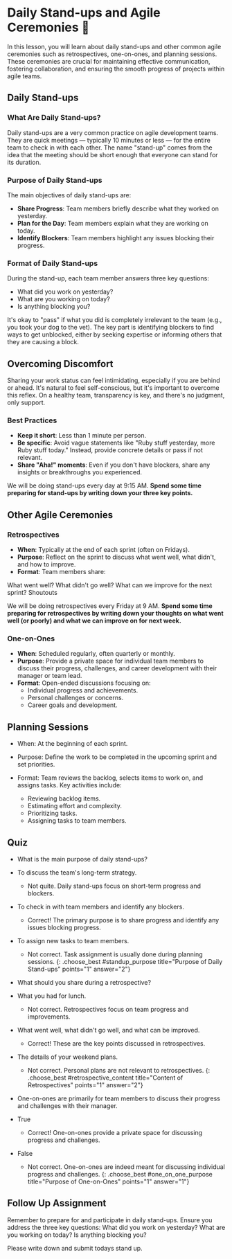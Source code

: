 # Daily Stand-ups and Agile Ceremonies 🌟
In this lesson, you will learn about daily stand-ups and other common agile ceremonies such as retrospectives, one-on-ones, and planning sessions. These ceremonies are crucial for maintaining effective communication, fostering collaboration, and ensuring the smooth progress of projects within agile teams.

## Daily Stand-ups

### What Are Daily Stand-ups?
Daily stand-ups are a very common practice on agile development teams. They are quick meetings — typically 10 minutes or less — for the entire team to check in with each other. The name "stand-up" comes from the idea that the meeting should be short enough that everyone can stand for its duration.

### Purpose of Daily Stand-ups
The main objectives of daily stand-ups are:

- **Share Progress**: Team members briefly describe what they worked on yesterday.
- **Plan for the Day**: Team members explain what they are working on today.
- **Identify Blockers**: Team members highlight any issues blocking their progress.

### Format of Daily Stand-ups
During the stand-up, each team member answers three key questions:

- What did you work on yesterday?
- What are you working on today?
- Is anything blocking you?

It's okay to "pass" if what you did is completely irrelevant to the team (e.g., you took your dog to the vet). The key part is identifying blockers to find ways to get unblocked, either by seeking expertise or informing others that they are causing a block.

## Overcoming Discomfort
Sharing your work status can feel intimidating, especially if you are behind or ahead. It's natural to feel self-conscious, but it's important to overcome this reflex. On a healthy team, transparency is key, and there's no judgment, only support.

### Best Practices
- **Keep it short**: Less than 1 minute per person.
- **Be specific**: Avoid vague statements like "Ruby stuff yesterday, more Ruby stuff today." Instead, provide concrete details or pass if not relevant.
- **Share "Aha!" moments**: Even if you don't have blockers, share any insights or breakthroughs you experienced.

We will be doing stand-ups every day at 9:15 AM. **Spend some time preparing for stand-ups by writing down your three key points.**

## Other Agile Ceremonies
### Retrospectives
- **When**: Typically at the end of each sprint (often on Fridays).
- **Purpose**: Reflect on the sprint to discuss what went well, what didn't, and how to improve.
- **Format**: Team members share:

What went well?
What didn't go well?
What can we improve for the next sprint?
Shoutouts

We will be doing retrospectives every Friday at 9 AM. **Spend some time preparing for retrospectives by writing down your thoughts on what went well (or poorly) and what we can improve on for next week.**

### One-on-Ones
- **When**: Scheduled regularly, often quarterly or monthly.
- **Purpose**: Provide a private space for individual team members to discuss their progress, challenges, and career development with their manager or team lead.
- **Format**: Open-ended discussions focusing on:
  - Individual progress and achievements.
  - Personal challenges or concerns.
  - Career goals and development.

## Planning Sessions
- When: At the beginning of each sprint.
- Purpose: Define the work to be completed in the upcoming sprint and set priorities.
- Format: Team reviews the backlog, selects items to work on, and assigns tasks. Key activities include:

  - Reviewing backlog items.
  - Estimating effort and complexity.
  - Prioritizing tasks.
  - Assigning tasks to team members.

## Quiz
- What is the main purpose of daily stand-ups?
- To discuss the team's long-term strategy.
  - Not quite. Daily stand-ups focus on short-term progress and blockers.
- To check in with team members and identify any blockers.
  - Correct! The primary purpose is to share progress and identify any issues blocking progress.
- To assign new tasks to team members.
  - Not correct. Task assignment is usually done during planning sessions.
{: .choose_best #standup_purpose title="Purpose of Daily Stand-ups" points="1" answer="2"}

- What should you share during a retrospective?
- What you had for lunch.
  - Not correct. Retrospectives focus on team progress and improvements.
- What went well, what didn't go well, and what can be improved.
  - Correct! These are the key points discussed in retrospectives.
- The details of your weekend plans.
  - Not correct. Personal plans are not relevant to retrospectives.
{: .choose_best #retrospective_content title="Content of Retrospectives" points="1" answer="2"}

- One-on-ones are primarily for team members to discuss their progress and challenges with their manager.
- True
  - Correct! One-on-ones provide a private space for discussing progress and challenges.
- False
  - Not correct. One-on-ones are indeed meant for discussing individual progress and challenges.
{: .choose_best #one_on_one_purpose title="Purpose of One-on-Ones" points="1" answer="1"}

## Follow Up Assignment
Remember to prepare for and participate in daily stand-ups. Ensure you address the three key questions: What did you work on yesterday? What are you working on today? Is anything blocking you?

Please write down and submit todays stand up.
